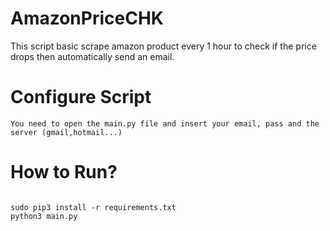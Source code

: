 # AmazonPriceCHK
This script basic scrape amazon product every 1 hour to check if the price drops then automatically send an email.

# Configure Script
```
You need to open the main.py file and insert your email, pass and the server (gmail,hotmail...)
```

# How to Run?
```

sudo pip3 install -r requirements.txt
python3 main.py

```
